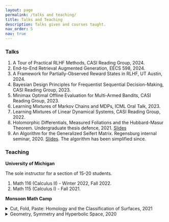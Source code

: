 ```yaml
---
layout: page
permalink: /talks and teaching/
title: Talks and Teaching
description: Talks given and courses taught.
nav_order: 5
nav: true
---
```


### Talks 
1. A Tour of Practical RLHF Methods, CASI Reading Group, 2024.
2. End-to-End Retrieval Augmented Generation, EECS 598, 2024.
3. A Framework for Partially-Observed Reward States in RLHF, UT Austin, 2024.
4. Bayesian Design Principles for Frequentist Sequential Decision-Making, CASI Reading Group, 2023.
5. Minimax Optimal Offline Evaluation for Multi-Armed Bandits, CASI Reading Group, 2023.
6. Learning Mixtures of Markov Chains and MDPs, ICML Oral Talk, 2023.
7. Learning Mixtures of Linear Dynamical Systems, CASI Reading Group, 2022. 
8. Holomorphic Differentials, Measured Foliations and the Hubbard-Masur Theorem. Undergraduate thesis defence, 2021. [Slides](https://drive.google.com/file/d/1-juD-iqgaag6Nun5l4RebZx4oNhzYSc1/view?usp=sharing)
9. An Algorithm for the Generalized Seifert Matrix. Regensburg internal seminar, 2020. [Slides](https://drive.google.com/file/d/1H4rFem1Rx36fN7Fv-CKTXhALzkWXTgG8/view?usp=sharing). The algorithm has been simplified since.

### Teaching

**University of Michigan**

The sole instructor for a section of 15-20 students.
1. Math 116 (Calculus II) - Winter 2022, Fall 2022.
2. Math 115 (Calculus I) - Fall 2021.

**Monsoon Math Camp**
<details>
<summary markdown="span"> Cut, Fold, Paste: Homology and the Classification of Surfaces, 2021 </summary>
<strong>Description:</strong> How many truly different shapes can you get by pasting polygons at their boundaries? Mathematicians often like to “classify objects” - many big research endeavours in mathematics are geared towards classification. What does it mean to classify a mathematical object? <br>
This will be illustrated using the “classification of surfaces,” which is related to our first question. We will try to understand how a surface might be defined from our intuitive idea of it, reduce it to a combinatorial object and then classify these combinatorial objects using tools we develop on the way. We will see powerful tools like the Euler characteristic and homology.
<br>
  <strong>Prerequisites:</strong> Comfort with the ideas of sets, functions and induction. Visual intuition and familiarity with the notion of a graph will be very helpful. 
<br>
  <strong>Verdict:</strong> Lower prerequisites and a gentler pace than my 2020 course. Far more successful than that one. Avoided the rookie mistake of doing something too advanced for students. Students were following well enough to be able to point out minor/some not-so-minor errors. I had to work out the details of the combinatorial version of a smooth argument made by Mike Miller in a blogpost, which was also fun for me. 
</details>

<details>
<summary markdown="span"> Geometry, Symmetry and Hyperbolic Space, 2020 </summary>
<strong>Description:</strong> Exposure to a lot of Euclidean geometry may create the impression that higher geometry is the study of generalized distance spaces. This course will try to convince participants that in some cases, a better view of geometry is the interaction between a space and its group of transformations, via material on elementary hyperbolic geometry. We will see basic results in hyperbolic geometry, the hyperbolic Gauss-Bonnet Theorem, the Iwasawa decomposition, a quick version of material on Fuchsian groups and quotienting, and if time permits, the Milnor-Svarc lemma.
<br>
  <strong>Prerequisites:</strong> High School Calculus and High School Matrices.
  <br>
 <strong>Verdict:</strong>  The course was quite challenging and only about half the class followed it to the end.
</details>
